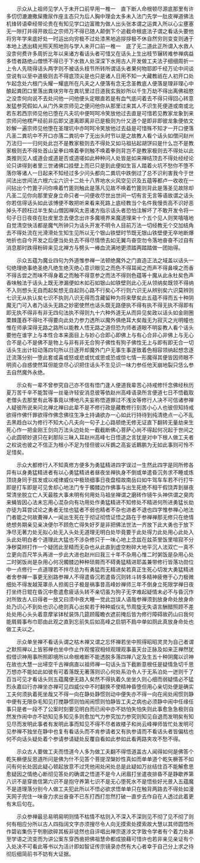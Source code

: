 <!-- { "loadSidebar": true } -->
　　示众从上祖师见学人于未开口前早用一椎一　直下断人命根顿尽源底那里有许多忉忉漉漉撒屎撒尿作座主态只为后人胸中理会太多未入法门先学一肚皮禅道佛法机锋转语牵经带论贵在有知见学口边富赡为做人出头张本谓之运粪入所以心尘壅塞无一隙打并得开故后之宗师万不得已随人颠倒下个追截命根底法子谓之看话头要他将穷年学来底好处一时运出向穷极不过处漆黑地追拶拶极不休自然穷则变变则通于本地上透出精光照天照地则与学人未开口前一椎一　底了无二道此正所谓入水救人没柰何费许多周折比年以来诸方看话头者可惜又在话头上生出枝节辗转难参禅病益多悟者路绝山僧愤不得已于下水救人处深深下水用古人开发做工夫法子细细周折一上令人先晓得话头两字则不被话头枝节所转所谓话头者果何物耶即千经万论中间谈空说有以至中道极则去不得底顶尖是也只是诸人日用不知一大藏教祇在人初开口处乍起念处六根门头耀一耀底所在凡夫之人便落有念无念圣教底人便落是理非理心中酿起粪团口里落出粪块穷年在粪坑里过日道我玄我妙所以千生万劫不得出离佛祖愍之没柰何向说不去处问他一问他便头定眼直若是有血气底问着去不得只得回心转意发猛参究假如人从门外来宗师见之便问他你从那里过来其人不识生死便道或南或北若东若西宗师见他已堕在凡夫坑中便呵呵冷笑放他过去直是可惜若见教家龙象到来宗师问他楞严经前非后即又道离即离非已是极则为什又道个是即非即彼龙象便依文妙解一遍宗师见他堕在圣理坑中亦呵呵冷笑放他过去益是可惜殊不知才一开口便落凡圣二粪坑中不开口亦落二粪坑中了无出头时节以是之故教人看个话头如僧问赵州万法归一一归何处此岂不是教家极则去不得处又如马祖拈起胡饼曰是什么岂不是教家极则去不得处首山呈拳曰唤着拳则触不唤着拳则背岂不是教家极则去不得处以此类推则见人或道会或道是否或道嗟如此种种问人处皆是如来禅结顶去不得处经经论论只讲得到者里三世诸佛口挂壁上而已只是到此便如生盲人踏着火坑不愁你不堕不落你等诸人一日起来不知经过多少问头都向二粪坑中跌倒过了总不识利害我今于世间法出世间法六根六尘六识十二处十八界地水火风空见识及五蕴等都卢一收收在一问拈出个竹篦子问你唤着竹篦则触此是落凡见故不唤着竹篦则背此是落圣见故除却凡圣二见你向那里安身立命只者一问便收尽世出世间一切有言无言等语故谓之话头你若信得话头如此该博便不敢把听来看来死路上底经教当个名件我慢贡高不识好恶掉头不顾枉过半生矣山僧因禅风太恶诸方指示话头者恐怕注解坏了不敢开发令将一句子日日夜夜在肚皮里念去便念出许多魔境界来魔道理来十个五个见人则笑嘻嘻地自觉清空快活都是魔气所钟只为话头开发不明令人目前万法一切经教无个交加结角去不得处流在光滑滑处生知生见所以无个银山铁壁时节既无银山铁壁便无卒地断爆地折也自今开发之后便当处处去不得尽情愤去如无翼鸟奋空勿令落地奋奋不过自有消息那时跌得粉碎来见北禅方与劈头一棒血流满地更须踏两踏踏做一团始得。

　　示众五蕴为魔业四句为外道惟参禅一法顿绝魔外之门直造正法之域盖以话头一句绝理绝事绝圣绝凡绝生绝灭绝心意识眼见之而色不得耳闻之而声不得鼻嗅之而香不得舌尝之而味不得身着之而触不得意参之而法不得则色蕴等十魔从此永杜矣色声香味触法于话头上既无渗漏便如木如石如银山如铁壁则此心无从领纳矣既领不得纳不入则想头无自而起矣想无自起则心路不行矣心不行则六识无从辨别矣六识莫辨则七识无从执认矣七识不执则八识无得而含藏留种为将来孽矣此五蕴不得而五十种阴魔无门可入者乃话头无路之妙密使然也话头既无路便执不得有执不得无执不得即有即无执不得非有非无四句法执不得则九十六种外道无从而异见矣政以话头如金刚圈栗棘蓬吞不得吐不得要向此处力参力透所以魔外俱绝耳大矣哉无为寂灭之光明幢也惟在师承深得无路之路所以能教人悟无路之道但恐为师者道眼不明妄教人看个话头要他在谁字上与本性合本来面目上与妙心合即心即佛上与有心合非心非佛上与无心合不是心不是佛不是物上与非有非无合狗子佛性有狗子佛性无上与即有即无合一切话头生出计较动落四句所以日逐开却魔外门户无事生事遂致着色相容领纳起想念逐迁流落分别一堕此套或喜或怒或悲或忧或思或恐或惊七情一形魔得其便皆因师眼不明资心自惑使然耳但能空尽心识把住话头不生见识一味力参任他天崩地裂只恁么参去自然魔外永绝。

　　示众有一辈不曾参究自己亦不信有悟门逢人便道我辈苦心持戒修忏念佛经秋历夏万苦千辛不能暂得一丝毫许轻安消息彼等依赵州高峰语录所言便道七日不悟截取老僧头去那里有此等事竟以博地凡夫妄称悟道罪过不浅汝等修行人决不可信诸参禅人疑彼所说来问北禅北禅曰此辈不是不修行政是藏教修行刻苦小心人也彼但知持戒欲得作佛忏罪欲得作佛念佛往生净土持诵欲办一心如此行持待到纯清绝点一心不乱去黑趋白以为修行不知大心凡夫向一句子上心路顿绝无修无证直下翻转无量劫来生死心作一把金刚王剑向万法头边处处一截截断佛心菩萨心尚不得起何况起于世间之心此圆顿妙道只在刹那际三昧入耳赵州高峰七日悟道之言犹是对中下根人做工夫者之权说也彼之不信正为根小不足为怪但彼以斥鷃之高妄诋鶤鹏为无如此事则可怜不足惜矣。

　　示众大都修行人不知真修方便多为勇猛精进四字误过一生然此四字是同所修各异有以身勇猛精进者有以心勇猛精进者昼夜坐禅执身不倒或单遣昏沉务求不睡或炼顶烧身同于拔发或以戒律威仪中极琐细事日夜盘桓故南岳曰如牛驾车车若不行打牛即是打车即是可见舍却心地法门专于髑髅边作佛事与出生死绝不相干假饶弄到昼夜常清坐脱立亡人天最胜大事未明有何用处马祖坐禅谓之磨砖作镜牛头神供谓之臭肉来蝇皆因心法未忘用心混杂向有功用处作勇猛精进不知修处不精进何所进勇猛长劫亦徒为耳尝试论之勇者无怯也猛者不弱也精者不杂也进者不退也四字惟参禅心地法门者能之何故聻禅人一闻出生死在于彻证彻悟证悟之路在于参禅禅那无修只在绝情绝想务期亲见亲决便尔不顾危亡得失好歹是非把佛法世法一齐放下此大勇也于放下净尽无著力处无拟心处无入头处无道理无明白处毕竟要于此处得力此处用心此处入头此处明白者个道理此大猛也不涉杂修只于一味心地上念兹在兹茶里饭里喧寂不分净秽莫辨打作一个疑团此至精而无杂也从此直到虚空粉碎大地平沉人法双亡一真不立更向百尺竿头再进一步此大进也赵州曰我三十年不杂用心惟二时粥饭是杂用心处二时粥饭尚是杂用心何况髑髅边种种琐屑而不碍勇猛精进耶盖兼带修行皆落功勋位中一点修行一点道理若不拌尽总为有勇猛而无精进矣若真正生死心切发大勇猛精进者舍参禅一事更无别路参禅人不得遣昏沉若遣昏沉则转斗转多精神疲倦于心力极微细处不得发越笼罩杀人担阁日子极是祸事昔高峰妙禅师三年不倒身立死限学禅日夜打坐终日辊在昏沉中愈遣愈疲话头转不亲切虽为狗子无字难起疑情未必不与昏沉作对所致古人曰得者一放又曰须中夜大睡一觉此岂误人语哉参禅须到放身命处放身命处乃识心不到处也识心绝则真心出矣若于种种威仪礼节周旋无失语言酬醋照顾不差处处用心头头着意摩挲钵杖装饰几筵顾履瞻衣遮前掩后皆为修行障碍故药山曰我何能屑屑事布巾耶由此观之直到忘前失后如高峰之启钥不扃中单如厕此真放身命处也做工夫以之。

　　示众单坐禅不看话头谓之枯木禅又谓之忘怀禅若坐中照得昭昭灵灵为自己者谓之默照禅以上皆邪禅也坐中作止作观惺寂相倾观理观事虽天台正脉及如来正禅然犹假借识神用事所照即境所以命根难断不能透脱多落四禅八定及生五十种阴魔以识神在故也大慧一出埽空千古禅病直以祖师禅一句话头当下截断意根任是疑情急切千思万想亦不能如此如彼有可着落既无著落则识心何处系泊令人于无系泊处一迸则千了百当可见才看话头则五蕴魔便无路入矣然不得执着久坐坐久则心细而弱疑情必不猛烈永嘉曰行亦禅坐亦禅可见四威仪中不时翻换不使精神昏堕但用心亲切处便是确实工夫何须执着死坐哉又不得一向在静处静惯则动中便失亦不得一向在闹处闹惯则静中便有无限杂毛知见打搅静惯则怕闹闹惯则怕静皆工夫之病也必须静中闹中任缘任事只是者一段不了公案时刻要见明白而已闹中亦不妨怕失怕失则此事愈急急极则自然发作闹中亦不妨知见多知见多则愈加气力参究加力参究则知见自退而发明矣有知见尽而发明此事者有发明此事而知见不得不尽者故楼子和尚云峰禅师皆忙处发明可见参禅不独坐在静中也复有看话头而不肯参请者又有执参请而不看话头者皆偏枯也何不向话头疑处着个参请参请疑处反覆自看如此参如此看两路夹攻不愁不得。

　　示众古人要做工夫而悟道今人多为做工夫翻不得悟道盖古人闻得如何是佛答个乾矢橛便反思道所问是佛为什不见答个菩提涅槃妙性真如而单单道个乾矢橛答不如问有何长处因此疑心顿起放意不过凭他闹处闲处总是此疑如万丝结住百不能解愈思愈疑因之情绝心断彻见答处的确谓之悟道不是今人闭眉打坐遣夜排昏不是静歇养第八识不是穿凿信第六识不是抱守养第七识不是无心堕死水不是悟些好光景入五蕴魔不是道理落分别今人做工夫犯此所以不悟必欲求悟单单只在触背两路去不得处如漫天网子兜住一味奋力求出奋奋不已东打西打忽然打破一直步去作自在人透过此着更有末后句在。

　　示众参禅最忌易明易明则情不枯情不枯则入不深入不深则见不彻了见不彻了则何有相应分所以古人四指阔文字亦须搜尽令人向无摸索处摸索故大慧以其师圆悟所作碧岩集伤于刳剔欲碎其板非徒然也自评唱出禅宗遂涉文字致令学者有个着力处甚至学语之流变而为讲公案东穿西凿把佛祖慧命都成狼藉可惜许也若非亲见亲证有个入处决不可看此等书以为活计即如智证传宗镜录亦然有大心者幸于自己分上求之待彻后细简前书不妨有大证据。

